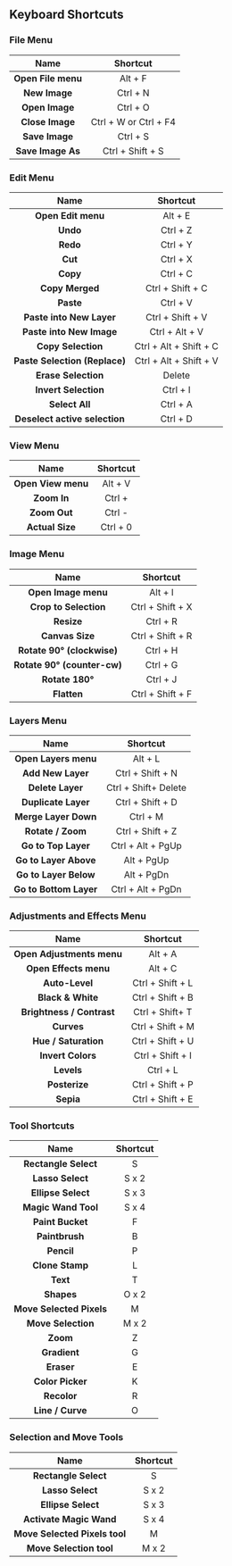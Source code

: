 ## Keyboard Shortcuts ##


### File Menu ###


Name | Shortcut
:-----------:|:-------------------------:
**Open File menu**| 		Alt + F
**New Image**|		Ctrl + N
**Open Image**|	Ctrl + O
**Close Image**| 		Ctrl + W or Ctrl + F4
**Save Image**| 		Ctrl + S
**Save Image As**|		Ctrl + Shift + S





### Edit Menu ###


Name | Shortcut
:-----------:|:-------------------------:
**Open Edit menu**   |		          Alt + E
**Undo**   			  |                 Ctrl + Z
**Redo**   			 |                  Ctrl + Y
**Cut**   			   |                 Ctrl + X 
**Copy**			     |                 Ctrl + C 
**Copy Merged**		     |           Ctrl + Shift + C
**Paste** 			        |            Ctrl + V 
**Paste into New Layer** |	Ctrl + Shift + V 
**Paste into New Image** 	| Ctrl + Alt + V
**Copy Selection** 	|	Ctrl + Alt + Shift + C
**Paste Selection (Replace)** |	Ctrl + Alt + Shift + V
**Erase Selection** |		Delete
**Invert Selection** 	|	Ctrl + I
**Select All** 		|	Ctrl + A
**Deselect active selection** |	Ctrl + D 





### View Menu ###


Name | Shortcut
:-----------:|:-------------------------:
**Open View menu** 	|	Alt + V
**Zoom In** 	|	Ctrl +
**Zoom Out**		|	Ctrl  -
**Actual Size**		|	Ctrl + 0





### Image Menu ###


Name | Shortcut
:-----------:|:-------------------------:
**Open Image menu**		| Alt + I
**Crop to Selection**	|	Ctrl + Shift + X
**Resize**		|	Ctrl + R
**Canvas Size**	|	Ctrl + Shift + R
**Rotate 90° (clockwise)** |	Ctrl + H
**Rotate 90° (counter-cw)** |	Ctrl + G
**Rotate 180°**	|	Ctrl + J
**Flatten**		|	Ctrl + Shift + F





### Layers Menu ###


Name | Shortcut
:-----------:|:-------------------------:
**Open Layers menu**		| Alt + L
**Add New Layer**	|	Ctrl + Shift + N
**Delete Layer** |		Ctrl + Shift+ Delete
**Duplicate Layer**	|	Ctrl + Shift + D
**Merge Layer Down**	|	Ctrl + M
**Rotate / Zoom**	|	Ctrl + Shift + Z
**Go to Top Layer**	|	Ctrl + Alt + PgUp
**Go to Layer Above**	|	Alt + PgUp
**Go to Layer Below**	|	Alt + PgDn
**Go to Bottom Layer**  |	Ctrl + Alt + PgDn





### Adjustments and Effects Menu ###


Name | Shortcut
:-----------:|:-------------------------:
**Open Adjustments menu**  |	Alt + A
**Open Effects menu**	|	Alt + C
**Auto-Level**		|	  Ctrl + Shift + L
**Black & White**	|	Ctrl + Shift + B
**Brightness / Contrast** |	Ctrl + Shift+ T
**Curves**	|		Ctrl + Shift + M
**Hue / Saturation**|		Ctrl + Shift + U
**Invert Colors**	|	Ctrl + Shift + I
**Levels**		|	Ctrl + L
**Posterize**		|	Ctrl + Shift + P
**Sepia**	|		Ctrl + Shift + E





### Tool Shortcuts ###


Name | Shortcut
:-----------:|:-------------------------:
**Rectangle Select**		| S
**Lasso Select**	| 	S x 2
**Ellipse Select**		| S x 3
**Magic Wand Tool**	|	S x 4
**Paint Bucket**	|	F
**Paintbrush**		|	B
**Pencil**	|		P
**Clone Stamp**	|	L
**Text**		|	T
**Shapes**	|		O x 2
**Move Selected Pixels** |	M
**Move Selection**	|	M x 2
**Zoom**		|	Z
**Gradient**	|		G
**Eraser**	|		E
**Color Picker**	|	K
**Recolor**	|		R
**Line / Curve**	|	O





### Selection and Move Tools ###


Name | Shortcut
:-----------:|:-------------------------:
**Rectangle Select** |		S
**Lasso Select**	 |	S x 2
**Ellipse Select**		| S x 3
**Activate Magic Wand** |	S x 4
**Move Selected Pixels tool**  | M
**Move Selection tool** |	M x 2


